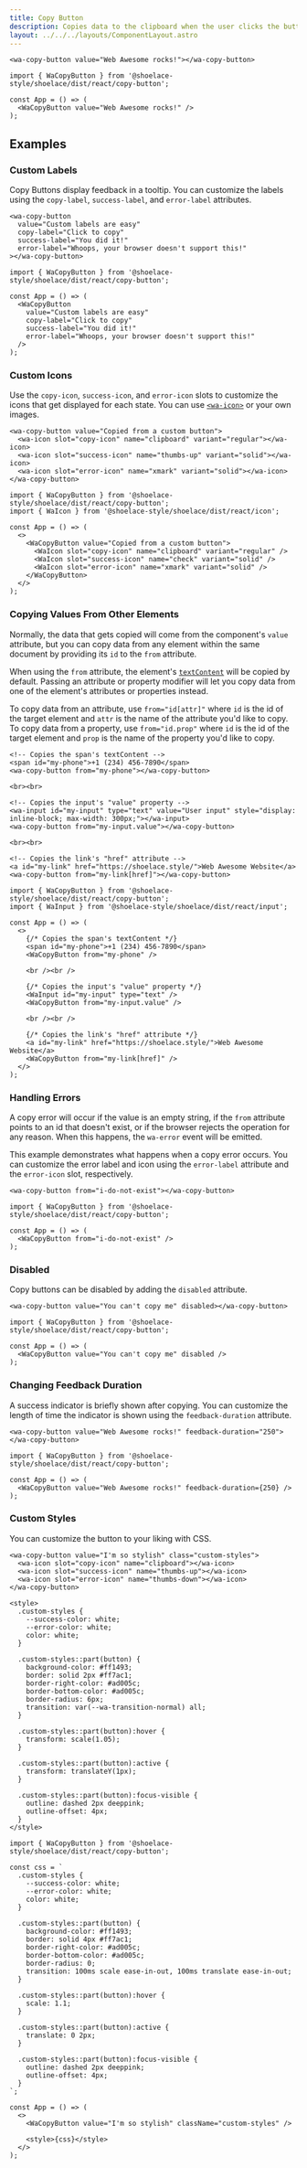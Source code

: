 ```yaml
---
title: Copy Button
description: Copies data to the clipboard when the user clicks the button.
layout: ../../../layouts/ComponentLayout.astro
---
```


```html:preview
<wa-copy-button value="Web Awesome rocks!"></wa-copy-button>
```

```jsx:react
import { WaCopyButton } from '@shoelace-style/shoelace/dist/react/copy-button';

const App = () => (
  <WaCopyButton value="Web Awesome rocks!" />
);
```

## Examples

### Custom Labels

Copy Buttons display feedback in a tooltip. You can customize the labels using the `copy-label`, `success-label`, and `error-label` attributes.

```html:preview
<wa-copy-button
  value="Custom labels are easy"
  copy-label="Click to copy"
  success-label="You did it!"
  error-label="Whoops, your browser doesn't support this!"
></wa-copy-button>
```

```jsx:react
import { WaCopyButton } from '@shoelace-style/shoelace/dist/react/copy-button';

const App = () => (
  <WaCopyButton
    value="Custom labels are easy"
    copy-label="Click to copy"
    success-label="You did it!"
    error-label="Whoops, your browser doesn't support this!"
  />
);
```

### Custom Icons

Use the `copy-icon`, `success-icon`, and `error-icon` slots to customize the icons that get displayed for each state. You can use [`<wa-icon>`](/components/icon) or your own images.

```html:preview
<wa-copy-button value="Copied from a custom button">
  <wa-icon slot="copy-icon" name="clipboard" variant="regular"></wa-icon>
  <wa-icon slot="success-icon" name="thumbs-up" variant="solid"></wa-icon>
  <wa-icon slot="error-icon" name="xmark" variant="solid"></wa-icon>
</wa-copy-button>
```

```jsx:react
import { WaCopyButton } from '@shoelace-style/shoelace/dist/react/copy-button';
import { WaIcon } from '@shoelace-style/shoelace/dist/react/icon';

const App = () => (
  <>
    <WaCopyButton value="Copied from a custom button">
      <WaIcon slot="copy-icon" name="clipboard" variant="regular" />
      <WaIcon slot="success-icon" name="check" variant="solid" />
      <WaIcon slot="error-icon" name="xmark" variant="solid" />
    </WaCopyButton>
  </>
);
```

### Copying Values From Other Elements

Normally, the data that gets copied will come from the component's `value` attribute, but you can copy data from any element within the same document by providing its `id` to the `from` attribute.

When using the `from` attribute, the element's [`textContent`](https://developer.mozilla.org/en-US/docs/Web/API/Node/textContent) will be copied by default. Passing an attribute or property modifier will let you copy data from one of the element's attributes or properties instead.

To copy data from an attribute, use `from="id[attr]"` where `id` is the id of the target element and `attr` is the name of the attribute you'd like to copy. To copy data from a property, use `from="id.prop"` where `id` is the id of the target element and `prop` is the name of the property you'd like to copy.

```html:preview
<!-- Copies the span's textContent -->
<span id="my-phone">+1 (234) 456-7890</span>
<wa-copy-button from="my-phone"></wa-copy-button>

<br><br>

<!-- Copies the input's "value" property -->
<wa-input id="my-input" type="text" value="User input" style="display: inline-block; max-width: 300px;"></wa-input>
<wa-copy-button from="my-input.value"></wa-copy-button>

<br><br>

<!-- Copies the link's "href" attribute -->
<a id="my-link" href="https://shoelace.style/">Web Awesome Website</a>
<wa-copy-button from="my-link[href]"></wa-copy-button>
```

```jsx:react
import { WaCopyButton } from '@shoelace-style/shoelace/dist/react/copy-button';
import { WaInput } from '@shoelace-style/shoelace/dist/react/input';

const App = () => (
  <>
    {/* Copies the span's textContent */}
    <span id="my-phone">+1 (234) 456-7890</span>
    <WaCopyButton from="my-phone" />

    <br /><br />

    {/* Copies the input's "value" property */}
    <WaInput id="my-input" type="text" />
    <WaCopyButton from="my-input.value" />

    <br /><br />

    {/* Copies the link's "href" attribute */}
    <a id="my-link" href="https://shoelace.style/">Web Awesome Website</a>
    <WaCopyButton from="my-link[href]" />
  </>
);
```

### Handling Errors

A copy error will occur if the value is an empty string, if the `from` attribute points to an id that doesn't exist, or if the browser rejects the operation for any reason. When this happens, the `wa-error` event will be emitted.

This example demonstrates what happens when a copy error occurs. You can customize the error label and icon using the `error-label` attribute and the `error-icon` slot, respectively.

```html:preview
<wa-copy-button from="i-do-not-exist"></wa-copy-button>
```

```jsx:react
import { WaCopyButton } from '@shoelace-style/shoelace/dist/react/copy-button';

const App = () => (
  <WaCopyButton from="i-do-not-exist" />
);
```

### Disabled

Copy buttons can be disabled by adding the `disabled` attribute.

```html:preview
<wa-copy-button value="You can't copy me" disabled></wa-copy-button>
```

```jsx:react
import { WaCopyButton } from '@shoelace-style/shoelace/dist/react/copy-button';

const App = () => (
  <WaCopyButton value="You can't copy me" disabled />
);
```

### Changing Feedback Duration

A success indicator is briefly shown after copying. You can customize the length of time the indicator is shown using the `feedback-duration` attribute.

```html:preview
<wa-copy-button value="Web Awesome rocks!" feedback-duration="250"></wa-copy-button>
```

```jsx:react
import { WaCopyButton } from '@shoelace-style/shoelace/dist/react/copy-button';

const App = () => (
  <WaCopyButton value="Web Awesome rocks!" feedback-duration={250} />
);
```

### Custom Styles

You can customize the button to your liking with CSS.

```html:preview
<wa-copy-button value="I'm so stylish" class="custom-styles">
  <wa-icon slot="copy-icon" name="clipboard"></wa-icon>
  <wa-icon slot="success-icon" name="thumbs-up"></wa-icon>
  <wa-icon slot="error-icon" name="thumbs-down"></wa-icon>
</wa-copy-button>

<style>
  .custom-styles {
    --success-color: white;
    --error-color: white;
    color: white;
  }

  .custom-styles::part(button) {
    background-color: #ff1493;
    border: solid 2px #ff7ac1;
    border-right-color: #ad005c;
    border-bottom-color: #ad005c;
    border-radius: 6px;
    transition: var(--wa-transition-normal) all;
  }

  .custom-styles::part(button):hover {
    transform: scale(1.05);
  }

  .custom-styles::part(button):active {
    transform: translateY(1px);
  }

  .custom-styles::part(button):focus-visible {
    outline: dashed 2px deeppink;
    outline-offset: 4px;
  }
</style>
```

```jsx:react
import { WaCopyButton } from '@shoelace-style/shoelace/dist/react/copy-button';

const css = `
  .custom-styles {
    --success-color: white;
    --error-color: white;
    color: white;
  }

  .custom-styles::part(button) {
    background-color: #ff1493;
    border: solid 4px #ff7ac1;
    border-right-color: #ad005c;
    border-bottom-color: #ad005c;
    border-radius: 0;
    transition: 100ms scale ease-in-out, 100ms translate ease-in-out;
  }

  .custom-styles::part(button):hover {
    scale: 1.1;
  }

  .custom-styles::part(button):active {
    translate: 0 2px;
  }

  .custom-styles::part(button):focus-visible {
    outline: dashed 2px deeppink;
    outline-offset: 4px;
  }
`;

const App = () => (
  <>
    <WaCopyButton value="I'm so stylish" className="custom-styles" />

    <style>{css}</style>
  </>
);
```
